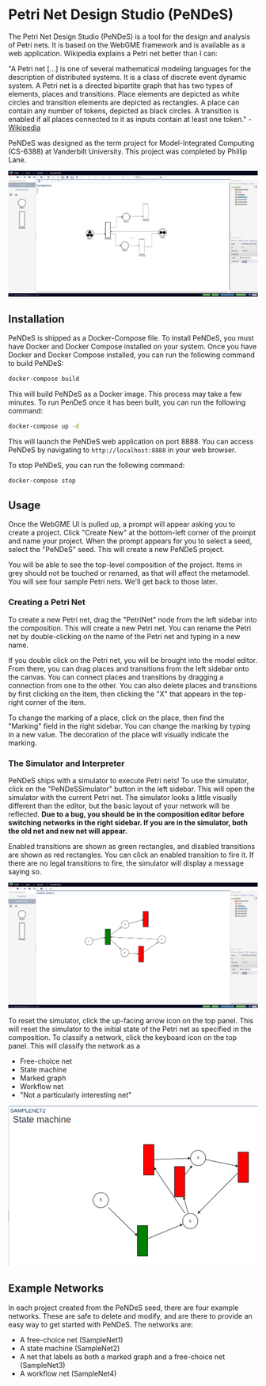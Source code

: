 # Petri Net Design Studio (PeNDeS)

The Petri Net Design Studio (PeNDeS) is a tool for the design and analysis of Petri nets. It is based on the WebGME framework and is available as a web application. Wikipedia explains a Petri net better than I can:

"A Petri net [...] is one of several mathematical modeling languages for the description of distributed systems. It is a class of discrete event dynamic system. A Petri net is a directed bipartite graph that has two types of elements, places and transitions. Place elements are depicted as white circles and transition elements are depicted as rectangles. A place can contain any number of tokens, depicted as black circles. A transition is enabled if all places connected to it as inputs contain at least one token." - [Wikipedia](https://en.wikipedia.org/wiki/Petri_net)

PeNDeS was designed as the term project for Model-Integrated Computing (CS-6388) at Vanderbilt University. This project was completed by Phillip Lane.

![PeNDeS](./media/image_1.png)

## Installation

PeNDeS is shipped as a Docker-Compose file. To install PeNDeS, you must have Docker and Docker Compose installed on your system. Once you have Docker and Docker Compose installed, you can run the following command to build PeNDeS:

```bash
docker-compose build
```

This will build PeNDeS as a Docker image. This process may take a few minutes. To run PenDeS once it has been built, you can run the following command:

```bash
docker-compose up -d
```

This will launch the PeNDeS web application on port 8888. You can access PeNDeS by navigating to `http://localhost:8888` in your web browser.

To stop PeNDeS, you can run the following command:

```bash
docker-compose stop
```

## Usage

Once the WebGME UI is pulled up, a prompt will appear asking you to create a project. Click "Create New" at the bottom-left corner of the prompt and name your project. When the prompt appears for you to select a seed, select the "PeNDeS" seed. This will create a new PeNDeS project.

You will be able to see the top-level composition of the project. Items in grey should not be touched or renamed, as that will affect the metamodel. You will see four sample Petri nets. We'll get back to those later.

### Creating a Petri Net

To create a new Petri net, drag the "PetriNet" node from the left sidebar into the composition. This will create a new Petri net. You can rename the Petri net by double-clicking on the name of the Petri net and typing in a new name.

If you double click on the Petri net, you will be brought into the model editor. From there, you can drag places and transitions from the left sidebar onto the canvas. You can connect places and transitions by dragging a connection from one to the other. You can also delete places and transitions by first clicking on the item, then clicking the "X" that appears in the top-right corner of the item.

To change the marking of a place, click on the place, then find the "Marking" field in the right sidebar. You can change the marking by typing in a new value. The decoration of the place will visually indicate the marking.

### The Simulator and Interpreter

PeNDeS ships with a simulator to execute Petri nets! To use the simulator, click on the "PeNDeSSimulator" button in the left sidebar. This will open the simulator with the current Petri net. The simulator looks a little visually different than the editor, but the basic layout of your network will be reflected. **Due to a bug, you should be in the composition editor before switching networks in the right sidebar. If you are in the simulator, both the old net and new net will appear.** 

Enabled transitions are shown as green rectangles, and disabled transitions are shown as red rectangles. You can click an enabled transition to fire it. If there are no legal transitions to fire, the simulator will display a message saying so.

![PeNDeS Simulator](./media/image_2.png)

To reset the simulator, click the up-facing arrow icon on the top panel. This will reset the simulator to the initial state of the Petri net as specified in the composition. To classify a network, click the keyboard icon on the top panel. This will classify the network as a

* Free-choice net
* State machine
* Marked graph
* Workflow net
* "Not a particularly interesting net"

![PeNDeS Interpreter](./media/image_3.png)

## Example Networks

In each project created from the PeNDeS seed, there are four example networks. These are safe to delete and modify, and are there to provide an easy way to get started with PeNDeS. The networks are:

* A free-choice net (SampleNet1)
* A state machine (SampleNet2)
* A net that labels as both a marked graph and a free-choice net (SampleNet3)
* A workflow net (SampleNet4)